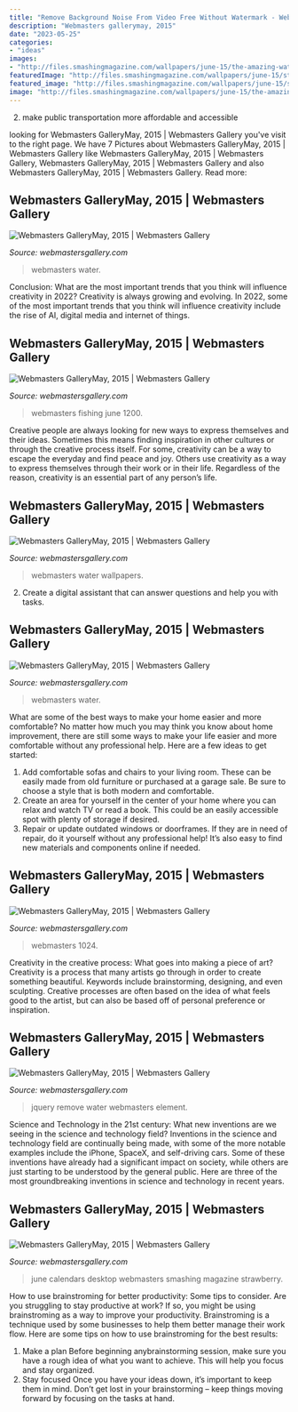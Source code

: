 ```yaml
---
title: "Remove Background Noise From Video Free Without Watermark - Webmasters Gallerymay, 2015"
description: "Webmasters gallerymay, 2015"
date: "2023-05-25"
categories:
- "ideas"
images:
- "http://files.smashingmagazine.com/wallpapers/june-15/the-amazing-water-park/nocal/june-15-the-amazing-water-park-nocal-1400x1050.jpg"
featuredImage: "http://files.smashingmagazine.com/wallpapers/june-15/strawberry-fields/nocal/june-15-strawberry-fields-nocal-1440x900.jpg"
featured_image: "http://files.smashingmagazine.com/wallpapers/june-15/strawberry-fields/nocal/june-15-strawberry-fields-nocal-1440x900.jpg"
image: "http://files.smashingmagazine.com/wallpapers/june-15/the-amazing-water-park/nocal/june-15-the-amazing-water-park-nocal-1400x1050.jpg"
---
```



2. make public transportation more affordable and accessible

	

		
looking for Webmasters GalleryMay, 2015 | Webmasters Gallery you've visit to the right page. We have 7 Pictures about Webmasters GalleryMay, 2015 | Webmasters Gallery like Webmasters GalleryMay, 2015 | Webmasters Gallery, Webmasters GalleryMay, 2015 | Webmasters Gallery and also Webmasters GalleryMay, 2015 | Webmasters Gallery. Read more:
		
    
## Webmasters GalleryMay, 2015 | Webmasters Gallery

<img loading=lazy src="http://files.smashingmagazine.com/wallpapers/june-15/the-amazing-water-park/cal/june-15-the-amazing-water-park-cal-1920x1440.jpg" onerror="this.onerror=null;this.src='https://tse2.mm.bing.net/th?id=OIP.XNTkn-r4hS2bGFD6xOoUCQHaFj&amp;pid=15.1';" alt="Webmasters GalleryMay, 2015 | Webmasters Gallery">

_Source: webmastersgallery.com_

>webmasters water. 

	

Conclusion: What are the most important trends that you think will influence creativity in 2022?
Creativity is always growing and evolving. In 2022, some of the most important trends that you think will influence creativity include the rise of AI, digital media and internet of things.

    
## Webmasters GalleryMay, 2015 | Webmasters Gallery

<img loading=lazy src="http://files.smashingmagazine.com/wallpapers/june-15/fishing-is-my-passion/cal/june-15-fishing-is-my-passion-cal-1600x1200.jpg" onerror="this.onerror=null;this.src='https://tse2.mm.bing.net/th?id=OIP.DVqsojfqbsft-CRyWuVP2QHaFj&amp;pid=15.1';" alt="Webmasters GalleryMay, 2015 | Webmasters Gallery">

_Source: webmastersgallery.com_

>webmasters fishing june 1200. 

	

Creative people are always looking for new ways to express themselves and their ideas. Sometimes this means finding inspiration in other cultures or through the creative process itself. For some, creativity can be a way to escape the everyday and find peace and joy. Others use creativity as a way to express themselves through their work or in their life. Regardless of the reason, creativity is an essential part of any person’s life.

    
## Webmasters GalleryMay, 2015 | Webmasters Gallery

<img loading=lazy src="http://files.smashingmagazine.com/wallpapers/june-15/the-amazing-water-park/cal/june-15-the-amazing-water-park-cal-2560x1440.jpg" onerror="this.onerror=null;this.src='https://tse3.mm.bing.net/th?id=OIP.RM4_6fmPyjAltg4jpErrlAHaEK&amp;pid=15.1';" alt="Webmasters GalleryMay, 2015 | Webmasters Gallery">

_Source: webmastersgallery.com_

>webmasters water wallpapers. 

	

2. Create a digital assistant that can answer questions and help you with tasks.

    
## Webmasters GalleryMay, 2015 | Webmasters Gallery

<img loading=lazy src="http://files.smashingmagazine.com/wallpapers/june-15/the-amazing-water-park/nocal/june-15-the-amazing-water-park-nocal-1400x1050.jpg" onerror="this.onerror=null;this.src='https://tse1.mm.bing.net/th?id=OIP.jc6k-c9PyIewXEEaOcWhLgHaFj&amp;pid=15.1';" alt="Webmasters GalleryMay, 2015 | Webmasters Gallery">

_Source: webmastersgallery.com_

>webmasters water. 

	

What are some of the best ways to make your home easier and more comfortable?
No matter how much you may think you know about home improvement, there are still some ways to make your life easier and more comfortable without any professional help. Here are a few ideas to get started: 
1) Add comfortable sofas and chairs to your living room. These can be easily made from old furniture or purchased at a garage sale. Be sure to choose a style that is both modern and comfortable. 
2) Create an area for yourself in the center of your home where you can relax and watch TV or read a book. This could be an easily accessible spot with plenty of storage if desired. 
3) Repair or update outdated windows or doorframes. If they are in need of repair, do it yourself without any professional help! It’s also easy to find new materials and components online if needed.

    
## Webmasters GalleryMay, 2015 | Webmasters Gallery

<img loading=lazy src="http://files.smashingmagazine.com/wallpapers/june-15/the-amazing-water-park/nocal/june-15-the-amazing-water-park-nocal-1024x768.jpg" onerror="this.onerror=null;this.src='https://tse3.mm.bing.net/th?id=OIP.HEtKw9SAJXUxezvGFvdLcQHaFj&amp;pid=15.1';" alt="Webmasters GalleryMay, 2015 | Webmasters Gallery">

_Source: webmastersgallery.com_

>webmasters 1024. 

	

Creativity in the creative process: What goes into making a piece of art?
Creativity is a process that many artists go through in order to create something beautiful. Keywords include brainstorming, designing, and even sculpting. Creative processes are often based on the idea of what feels good to the artist, but can also be based off of personal preference or inspiration.

    
## Webmasters GalleryMay, 2015 | Webmasters Gallery

<img loading=lazy src="http://files.smashingmagazine.com/wallpapers/june-15/strawberry-fields/cal/june-15-strawberry-fields-cal-1280x1024.jpg" onerror="this.onerror=null;this.src='https://tse2.mm.bing.net/th?id=OIP.qo492fr_8KFxzOcWF87ppgHaF7&amp;pid=15.1';" alt="Webmasters GalleryMay, 2015 | Webmasters Gallery">

_Source: webmastersgallery.com_

>jquery remove water webmasters element. 

	

Science and Technology in the 21st century: What new inventions are we seeing in the science and technology field?
Inventions in the science and technology field are continually being made, with some of the more notable examples include the iPhone, SpaceX, and self-driving cars. Some of these inventions have already had a significant impact on society, while others are just starting to be understood by the general public. Here are three of the most groundbreaking inventions in science and technology in recent years.

    
## Webmasters GalleryMay, 2015 | Webmasters Gallery

<img loading=lazy src="http://files.smashingmagazine.com/wallpapers/june-15/strawberry-fields/nocal/june-15-strawberry-fields-nocal-1440x900.jpg" onerror="this.onerror=null;this.src='https://tse4.mm.bing.net/th?id=OIP.hiLtbtdB512JUYEVnnRrAQHaEo&amp;pid=15.1';" alt="Webmasters GalleryMay, 2015 | Webmasters Gallery">

_Source: webmastersgallery.com_

>june calendars desktop webmasters smashing magazine strawberry. 

	

How to use brainstroming for better productivity: Some tips to consider.
Are you struggling to stay productive at work? If so, you might be using brainstroming as a way to improve your productivity. Brainstroming is a technique used by some businesses to help them better manage their work flow. Here are some tips on how to use brainstroming for the best results: 
1) Make a plan 
Before beginning anybrainstorming session, make sure you have a rough idea of what you want to achieve. This will help you focus and stay organized. 
2) Stay focused 
Once you have your ideas down, it’s important to keep them in mind. Don’t get lost in your brainstorming – keep things moving forward by focusing on the tasks at hand.


